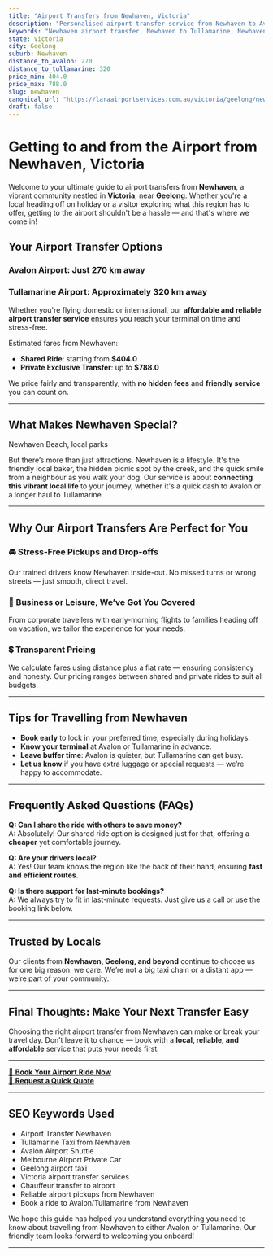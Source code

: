 ```yaml
---
title: "Airport Transfers from Newhaven, Victoria"
description: "Personalised airport transfer service from Newhaven to Avalon and Tullamarine airports. Enjoy a smooth, affordable ride with us!"
keywords: "Newhaven airport transfer, Newhaven to Tullamarine, Newhaven to Avalon, airport taxi Newhaven, private airport transfer Newhaven, shared ride Newhaven, Newhaven transfers, airport shuttle Newhaven, book Newhaven airport taxi, affordable Newhaven airport transfer, Newhaven airport transfer service, airport transfer Geelong, airport transfer Melbourne, Melbourne airport taxi, airport transfers Victoria, Tullamarine airport shuttle, Avalon airport transfers, Melbourne private transfer, airport transport services Melbourne"
state: Victoria
city: Geelong
suburb: Newhaven
distance_to_avalon: 270
distance_to_tullamarine: 320
price_min: 404.0
price_max: 788.0
slug: newhaven
canonical_url: "https://laraairportservices.com.au/victoria/geelong/newhaven/"
draft: false
---
```


# Getting to and from the Airport from Newhaven, Victoria

Welcome to your ultimate guide to airport transfers from **Newhaven**, a vibrant community nestled in **Victoria**, near **Geelong**. Whether you're a local heading off on holiday or a visitor exploring what this region has to offer, getting to the airport shouldn't be a hassle — and that's where we come in!

## Your Airport Transfer Options

### Avalon Airport: Just 270 km away  
### Tullamarine Airport: Approximately 320 km away

Whether you're flying domestic or international, our **affordable and reliable airport transfer service** ensures you reach your terminal on time and stress-free.

Estimated fares from Newhaven:
- **Shared Ride**: starting from **$404.0**
- **Private Exclusive Transfer**: up to **$788.0**

We price fairly and transparently, with **no hidden fees** and **friendly service** you can count on.

---

## What Makes Newhaven Special?

Newhaven Beach, local parks

But there’s more than just attractions. Newhaven is a lifestyle. It's the friendly local baker, the hidden picnic spot by the creek, and the quick smile from a neighbour as you walk your dog. Our service is about **connecting this vibrant local life** to your journey, whether it's a quick dash to Avalon or a longer haul to Tullamarine.

---

## Why Our Airport Transfers Are Perfect for You

### 🚘 Stress-Free Pickups and Drop-offs
Our trained drivers know Newhaven inside-out. No missed turns or wrong streets — just smooth, direct travel.

### 💼 Business or Leisure, We’ve Got You Covered
From corporate travellers with early-morning flights to families heading off on vacation, we tailor the experience for your needs.

### 💲 Transparent Pricing
We calculate fares using distance plus a flat rate — ensuring consistency and honesty. Our pricing ranges between shared and private rides to suit all budgets.

---

## Tips for Travelling from Newhaven

- **Book early** to lock in your preferred time, especially during holidays.
- **Know your terminal** at Avalon or Tullamarine in advance.
- **Leave buffer time**: Avalon is quieter, but Tullamarine can get busy.
- **Let us know** if you have extra luggage or special requests — we’re happy to accommodate.

---

## Frequently Asked Questions (FAQs)

**Q: Can I share the ride with others to save money?**  
A: Absolutely! Our shared ride option is designed just for that, offering a **cheaper** yet comfortable journey.

**Q: Are your drivers local?**  
A: Yes! Our team knows the region like the back of their hand, ensuring **fast and efficient routes**.

**Q: Is there support for last-minute bookings?**  
A: We always try to fit in last-minute requests. Just give us a call or use the booking link below.

---

## Trusted by Locals

Our clients from **Newhaven, Geelong, and beyond** continue to choose us for one big reason: we care. We’re not a big taxi chain or a distant app — we’re part of your community.

---

## Final Thoughts: Make Your Next Transfer Easy

Choosing the right airport transfer from Newhaven can make or break your travel day. Don’t leave it to chance — book with a **local, reliable, and affordable** service that puts your needs first.

---

[📅 **Book Your Airport Ride Now**](https://laraairportservices.square.site/s/appointments)  
[📧 **Request a Quick Quote**](https://laraairportservices.square.site/contact-us)

---

## SEO Keywords Used
- Airport Transfer Newhaven
- Tullamarine Taxi from Newhaven
- Avalon Airport Shuttle
- Melbourne Airport Private Car
- Geelong airport taxi
- Victoria airport transfer services
- Chauffeur transfer to airport
- Reliable airport pickups from Newhaven
- Book a ride to Avalon/Tullamarine from Newhaven

We hope this guide has helped you understand everything you need to know about travelling from Newhaven to either Avalon or Tullamarine. Our friendly team looks forward to welcoming you onboard!

---
